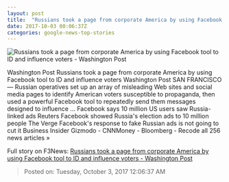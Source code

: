 ```yaml
---
layout: post
title:  "Russians took a page from corporate America by using Facebook tool to ID and influence voters - Washington Post"
date: 2017-10-03 00:06:37Z
categories: google-news-top-stories
---
```


![Russians took a page from corporate America by using Facebook tool to ID and influence voters - Washington Post](https://img.washingtonpost.com/rf/image_1484w/2010-2019/WashingtonPost/2017/10/02/National-Economy/Images/Trump_Facebook_77306-72220.jpg?t=20170517)

Washington Post Russians took a page from corporate America by using Facebook tool to ID and influence voters Washington Post SAN FRANCISCO — Russian operatives set up an array of misleading Web sites and social media pages to identify American voters susceptible to propaganda, then used a powerful Facebook tool to repeatedly send them messages designed to influence ... Facebook says 10 million US users saw Russia-linked ads Reuters Facebook showed Russia's election ads to 10 million people The Verge Facebook's response to fake Russian ads is not going to cut it Business Insider Gizmodo - CNNMoney - Bloomberg - Recode all 256 news articles »


Full story on F3News: [Russians took a page from corporate America by using Facebook tool to ID and influence voters - Washington Post](http://www.f3nws.com/n/CgCpWG)

> Posted on: Tuesday, October 3, 2017 12:06:37 AM
